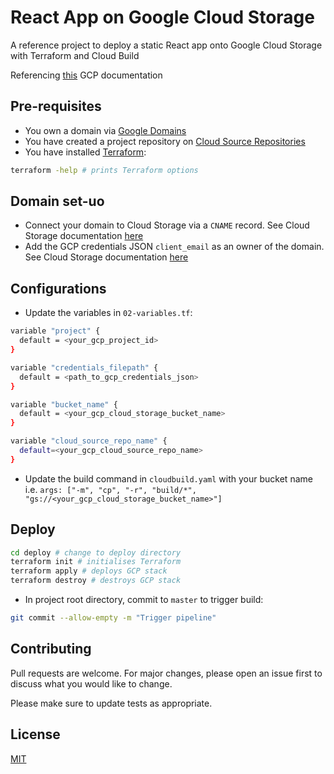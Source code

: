 # React App on Google Cloud Storage

A reference project to deploy a static React app onto Google Cloud Storage with Terraform and Cloud Build

Referencing [this](https://cloud.google.com/storage/docs/hosting-static-website-http) GCP documentation

## Pre-requisites

- You own a domain via [Google Domains](https://domains.google/intl/en-GB/)
- You have created a project repository on [Cloud Source Repositories](https://cloud.google.com/source-repositories)
- You have installed [Terraform](https://learn.hashicorp.com/tutorials/terraform/install-cli):

```bash
terraform -help # prints Terraform options
```

## Domain set-uo

- Connect your domain to Cloud Storage via a `CNAME` record. See Cloud Storage documentation [here](https://cloud.google.com/storage/docs/hosting-static-website-http#cname)
- Add the GCP credentials JSON `client_email` as an owner of the domain. See Cloud Storage documentation [here](https://cloud.google.com/storage/docs/domain-name-verification#additional_verified_owners)

## Configurations

- Update the variables in `02-variables.tf`:

```bash
variable "project" {
  default = <your_gcp_project_id>
}

variable "credentials_filepath" {
  default = <path_to_gcp_credentials_json>
}

variable "bucket_name" {
  default = <your_gcp_cloud_storage_bucket_name>
}

variable "cloud_source_repo_name" {
  default=<your_gcp_cloud_source_repo_name>
}
```

- Update the build command in `cloudbuild.yaml` with your bucket name i.e. `args: ["-m", "cp", "-r", "build/*", "gs://<your_gcp_cloud_storage_bucket_name>"]`

## Deploy

```bash
cd deploy # change to deploy directory
terraform init # initialises Terraform
terraform apply # deploys GCP stack
terraform destroy # destroys GCP stack
```

- In project root directory, commit to `master` to trigger build:

```bash
git commit --allow-empty -m "Trigger pipeline"
```

## Contributing

Pull requests are welcome. For major changes, please open an issue first to discuss what you would like to change.

Please make sure to update tests as appropriate.

## License

[MIT](https://choosealicense.com/licenses/mit/)
